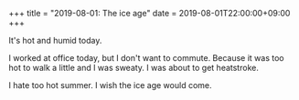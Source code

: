 +++
title =  "2019-08-01: The ice age"
date = 2019-08-01T22:00:00+09:00
+++

It's hot and humid today.

I worked at office today, but I don't want to commute.
Because it was too hot to walk a little and I was sweaty.
I was about to get heatstroke.

I hate too hot summer.
I wish the ice age would come.
